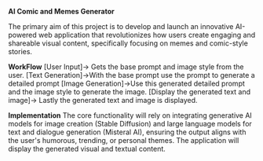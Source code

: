 **AI Comic and Memes Generator**

The primary aim of this project is to develop and launch an innovative AI-powered web application that revolutionizes how users create engaging and shareable visual content, specifically focusing on memes and comic-style stories.

**WorkFlow**
[User Input]-> Gets the base prompt and image style from the user.
[Text Generation]->With the base prompt use the prompt to generate a detailed prompt
[Image Generation]->Use this generated detailed prompt and the image style to generate the image.
[Display the generated text and image]-> Lastly the generated text and image is displayed. 

**Implementation**
The core functionality will rely on integrating generative AI models for image creation (Stable Diffusion) and large language models for text and dialogue generation (Misteral AI), ensuring the output aligns with the user's humorous, trending, or personal themes. The application will display the generated visual and textual content.
